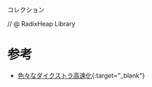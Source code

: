 コレクション

// @ RadixHeap Library

# 参考

* [色々なダイクストラ高速化](https://www.slideshare.net/yosupo/ss-46612984){:target="_blank"}
